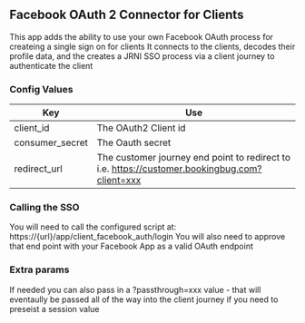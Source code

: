 ## Facebook OAuth 2 Connector for Clients

This app adds the ability to use your own Facebook OAuth process for createing a single sign on for clients
It connects to the clients, decodes their profile data, and the creates a JRNI SSO process via a client journey to authenticate the client


### Config Values

Key | Use 
--- | ---
client_id | The OAuth2 Client id
consumer_secret | The Oauth secret
redirect_url | The customer journey end point to redirect to i.e. https://customer.bookingbug.com?client=xxx


### Calling the SSO

You will need to call the configured script at:  https://{url}/app/client_facebook_auth/login
You will also need to approve that end point with your Facebook App as a valid OAuth endpoint


### Extra params

If needed you can also pass in a ?passthrough=xxx value - that will eventaully be passed all of the way into the client journey if you need to preseist a session value


